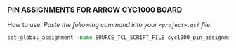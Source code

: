 ### [PIN ASSIGNMENTS FOR ARROW CYC1000 BOARD](https://./)
How to use: _Paste the following command into your `<project>.qsf` file._
```tcl
set_global_assignment -name SOURCE_TCL_SCRIPT_FILE cyc1000_pin_assignments.tcl
```

